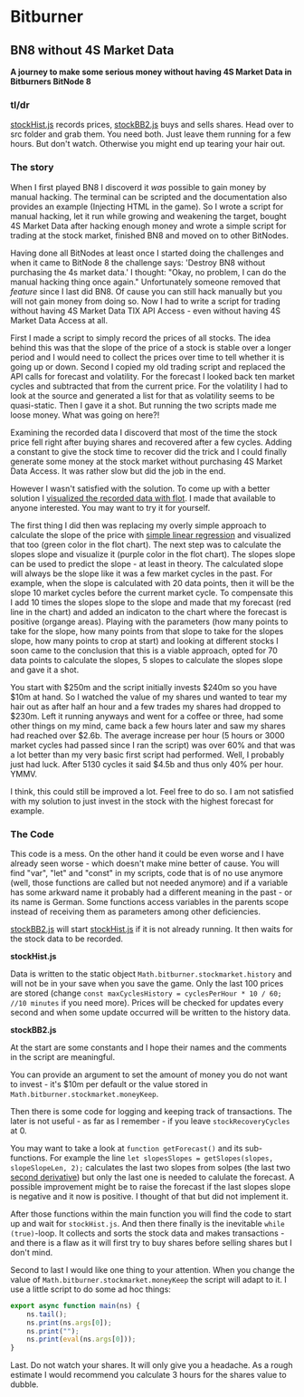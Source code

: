 # Bitburner

## BN8 without 4S Market Data

**A journey to make some serious money without having 4S Market Data in Bitburners BitNode 8**

### tl/dr

[stockHist.js](./src/stockHist.js) records prices, [stockBB2.js](./src/stockBB2.js) buys and sells shares. Head over to src folder and grab them. You need both. Just leave them running for a few hours. But don't watch. Otherwise you might end up tearing your hair out.

### The story

When I first played BN8 I discoverd it *was* possible to gain money by manual hacking. The terminal can be scripted and the documentation also provides an example (Injecting HTML in the game). So I wrote a script for manual hacking, let it run while growing and weakening the target, bought 4S Market Data after hacking enough money and wrote a simple script for trading at the stock market, finished BN8 and moved on to other BitNodes.

Having done all BitNodes at least once I started doing the challenges and when it came to BitNode 8 the challenge says: 'Destroy BN8 without purchasing the 4s market data.' I thought: "Okay, no problem, I can do the manual hacking thing once again." Unfortunately someone removed that *feature* since I last did BN8. Of cause you can still hack manually but you will not gain money from doing so. Now I had to write a script for trading without having 4S Market Data TIX API Access - even without having 4S Market Data Access at all.

First I made a script to simply record the prices of all stocks. The idea behind this was that the slope of the price of a stock is stable over a longer period and I would need to collect the prices over time to tell whether it is going up or down. Second I copied my old trading script and replaced the API calls for forecast and volatility. For the forecast I looked back ten market cycles and subtracted that from the current price. For the volatility I had to look at the source and generated a list for that as volatility seems to be quasi-static. Then I gave it a shot. But running the two scripts made me loose money. What was going on here?!

Examining the recorded data I discoverd that most of the time the stock price fell right after buying shares and recovered after a few cycles. Adding a constant to give the stock time to recover did the trick and I could finally generate some money at the stock market without purchasing 4S Market Data Access. It was rather slow but did the job in the end.

However I wasn't satisfied with the solution. To come up with a better solution I [visualized the recorded data with flot](https://herzfinsternis.github.io/). I made that available to anyone interested. You may want to try it for yourself.

The first thing I did then was replacing my overly simple approach to calculate the slope of the price with [simple linear regression](https://en.wikipedia.org/wiki/Simple_linear_regression) and visualized that too (green color in the flot chart). The next step was to calculate the slopes slope and visualize it (purple color in the flot chart). The slopes slope can be used to predict the slope - at least in theory. The calculated slope will always be the slope like it was a few market cycles in the past. For example, when the slope is calculated with 20 data points, then it will be the slope 10 market cycles before the current market cycle. To compensate this I add 10 times the slopes slope to the slope and made that my forecast (red line in the chart) and added an indicaton to the chart where the forecast is positive (organge areas). Playing with the parameters (how many points to take for the slope, how many points from that slope to take for the slopes slope, how many points to crop at start) and looking at different stocks I soon came to the conclusion that this is a viable approach, opted for 70 data points to calculate the slopes, 5 slopes to calculate the slopes slope and gave it a shot.

You start with $250m and the script initially invests $240m so you have $10m at hand. So I watched the value of my shares und wanted to tear my hair out as after half an hour and a few trades my shares had dropped to $230m. Left it running anyways and went for a coffee or three, had some other things on my mind, came back a few hours later and saw my shares had reached over $2.6b. The average increase per hour (5 hours or 3000 market cycles had passed since I ran the script) was over 60% and that was a lot better than my very basic first script had performed. Well, I probably just had luck. After 5130 cycles it said $4.5b and thus only 40% per hour. YMMV.

I think, this could still be improved a lot. Feel free to do so. I am not satisfied with my solution to just invest in the stock with the highest forecast for example.

### The Code

This code is a mess. On the other hand it could be even worse and I have already seen worse - which doesn't make mine better of cause. You will find "var", "let" and "const" in my scripts, code that is of no use anymore (well, those functions are called but not needed anymore) and if a variable has some arkward name it probably had a different meaning in the past - or its name is German. Some functions access variables in the parents scope instead of receiving them as parameters among other deficiencies.

[stockBB2.js](./src/stockBB2.js) will start [stockHist.js](./src/stockHist.js) if it is not already running. It then waits for the stock data to be recorded.

**stockHist.js**

Data is written to the static object `Math.bitburner.stockmarket.history` and will not be in your save when you save the game. Only the last 100 prices are stored (change `const maxCyclesHistory = cyclesPerHour * 10 / 60; //10 minutes` if you need more). Prices will be checked for updates every second and when some update occurred will be written to the history data.

**stockBB2.js**

At the start are some constants and I hope their names and the comments in the script are meaningful.

You can provide an argument to set the amount of money you do not want to invest - it's $10m per default or the value stored in `Math.bitburner.stockmarket.moneyKeep`.

Then there is some code for logging and keeping track of transactions. The later is not useful - as far as I remember - if you leave `stockRecoveryCycles` at 0.

You may want to take a look at `function getForecast()` and its sub-functions. For example the line `let slopesSlopes = getSlopes(slopes, slopeSlopeLen, 2);` calculates the last two slopes from solpes (the last two [second derivative](https://en.wikipedia.org/wiki/Derivative)) but only the last one is needed to calulate the forecast. A possible improvement might be to raise the forecast if the last slopes slope is negative and it now is positive. I thought of that but did not implement it.

After those functions within the main function you will find the code to start up and wait for `stockHist.js`. And then there finally is the inevitable `while (true)`-loop. It collects and sorts the stock data and makes transactions - and there is a flaw as it will first try to buy shares before selling shares but I don't mind.

Second to last I would like one thing to your attention. When you change the value of `Math.bitburner.stockmarket.moneyKeep` the script will adapt to it. I use a little script to do some ad hoc things:
```javascript
export async function main(ns) {
    ns.tail();
    ns.print(ns.args[0]);
    ns.print("");
    ns.print(eval(ns.args[0]));
}
```

Last. Do not watch your shares. It will only give you a headache. As a rough estimate I would recommend you calculate 3 hours for the shares value to dubble.
